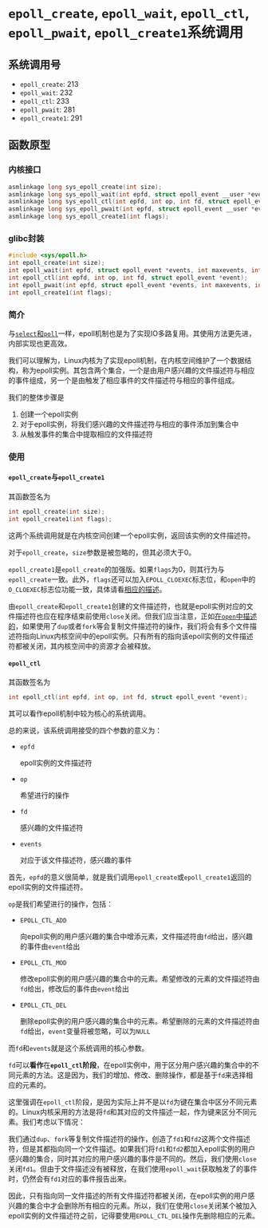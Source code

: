 # `epoll_create`, `epoll_wait`, `epoll_ctl`, `epoll_pwait`, `epoll_create1`系统调用

## 系统调用号

* `epoll_create`: 213
* `epoll_wait`: 232
* `epoll_ctl`: 233
* `epoll_pwait`: 281
* `epoll_create1`: 291

## 函数原型

### 内核接口

```c
asmlinkage long sys_epoll_create(int size);
asmlinkage long sys_epoll_wait(int epfd, struct epoll_event __user *events, int maxevents, int timeout);
asmlinkage long sys_epoll_ctl(int epfd, int op, int fd, struct epoll_event __user *event);
asmlinkage long sys_epoll_pwait(int epfd, struct epoll_event __user *events, int maxevents, int timeout, const sigset_t __user *sigmask, size_t sigsetsize);
asmlinkage long sys_epoll_create1(int flags);
```

### glibc封装

```c
#include <sys/epoll.h>
int epoll_create(int size);
int epoll_wait(int epfd, struct epoll_event *events, int maxevents, int timeout);
int epoll_ctl(int epfd, int op, int fd, struct epoll_event *event);
int epoll_pwait(int epfd, struct epoll_event *events, int maxevents, int timeout, const sigset_t *sigmask);
int epoll_create1(int flags);
```

### 简介

与[`select`和`poll`](./poll-select-pselect6-ppoll.md)一样，epoll机制也是为了实现IO多路复用。其使用方法更先进，内部实现也更高效。

我们可以理解为，Linux内核为了实现epoll机制，在内核空间维护了一个数据结构，称为epoll实例。其包含两个集合，一个是由用户感兴趣的文件描述符与相应的事件组成，另一个是由触发了相应事件的文件描述符与相应的事件组成。

我们的整体步骤是

1. 创建一个epoll实例
2. 对于epoll实例，将我们感兴趣的文件描述符与相应的事件添加到集合中
3. 从触发事件的集合中提取相应的文件描述符

### 使用

#### `epoll_create`与`epoll_create1`

其函数签名为

```c
int epoll_create(int size);
int epoll_create1(int flags);
```

这两个系统调用就是在内核空间创建一个epoll实例，返回该实例的文件描述符。

对于`epoll_create`，`size`参数是被忽略的，但其必须大于0。

`epoll_create1`是`epoll_create`的加强版。如果`flags`为0，则其行为与`epoll_create`一致。此外，`flags`还可以加入`EPOLL_CLOEXEC`标志位，和`open`中的`O_CLOEXEC`标志位功能一致，具体请看[相应的描述](./open-openat-name_to_handle_at-open_by_handle_at-open_tree.md)。

由`epoll_create`和`epoll_create1`创建的文件描述符，也就是epoll实例对应的文件描述符也应在程序结束前使用`close`关闭。但我们应当注意，正如[在`open`中描述的](./open-openat-name_to_handle_at-open_by_handle_at-open_tree.md)，如果使用了`dup`或者`fork`等会复制文件描述符的操作，我们将会有多个文件描述符指向Linux内核空间中的epoll实例。只有所有的指向该epoll实例的文件描述符都被关闭，其内核空间中的资源才会被释放。

#### `epoll_ctl`

其函数签名为

```c
int epoll_ctl(int epfd, int op, int fd, struct epoll_event *event);
```

其可以看作epoll机制中较为核心的系统调用。

总的来说，该系统调用接受的四个参数的意义为：

* `epfd`

    epoll实例的文件描述符

* `op`

    希望进行的操作

* `fd`

    感兴趣的文件描述符

* `events`

    对应于该文件描述符，感兴趣的事件

首先，`epfd`的意义很简单，就是我们调用`epoll_create`或`epoll_create1`返回的epoll实例的文件描述符。

`op`是我们希望进行的操作，包括：

* `EPOLL_CTL_ADD`

    向epoll实例的用户感兴趣的集合中增添元素，文件描述符由`fd`给出，感兴趣的事件由`event`给出

* `EPOLL_CTL_MOD`

    修改epoll实例的用户感兴趣的集合中的元素。希望修改的元素的文件描述符由`fd`给出，修改后的事件由`event`给出

* `EPOLL_CTL_DEL`

    删除epoll实例的用户感兴趣的集合中的元素。希望删除的元素的文件描述符由`fd`给出，`event`变量将被忽略，可以为`NULL`

而`fd`和`events`就是这个系统调用的核心参数。

`fd`可以**看作**在<b><code>epoll_ctl</code>阶段</b>，在epoll实例中，用于区分用户感兴趣的集合中的不同元素的方法。这是因为，我们的增加、修改、删除操作，都是基于`fd`来选择相应的元素的。

这里强调在`epoll_ctl`阶段，是因为实际上并不是以`fd`为键在集合中区分不同元素的。Linux内核采用的方法是将`fd`和其对应的文件描述一起，作为键来区分不同元素。我们考虑以下情况：

我们通过`dup`、`fork`等复制文件描述符的操作，创造了`fd1`和`fd2`这两个文件描述符，但是其都指向同一个文件描述。如果我们将`fd1`和`fd2`都加入epoll实例的用户感兴趣的集合，同时其对应的用户感兴趣的事件是不同的。然后，我们使用`close`关闭`fd1`。但由于文件描述没有被释放，在我们使用`epoll_wait`获取触发了的事件时，仍然会有`fd1`对应的事件报告出来。

因此，只有指向同一文件描述的所有文件描述符都被关闭，在epoll实例的用户感兴趣的集合中才会删除所有相应的元素。所以，我们在使用`close`关闭某个被加入epoll实例的文件描述符之前，记得要使用`EPOLL_CTL_DEL`操作先删除相应的元素。

